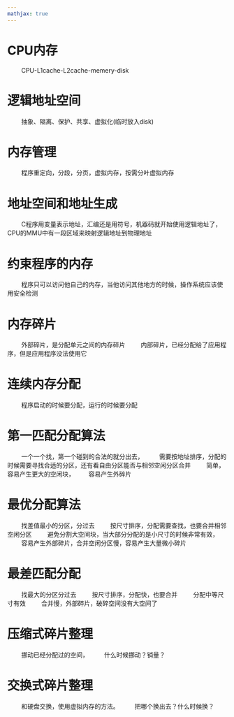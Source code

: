 ```yaml
---
mathjax: true
---
```



# CPU内存
&emsp;&emsp; CPU-L1cache-L2cache-memery-disk
# 逻辑地址空间
&emsp;&emsp; 抽象、隔离、保护、共享、虚拟化(临时放入disk)
# 内存管理
&emsp;&emsp; 程序重定向，分段，分页，虚拟内存，按需分叶虚拟内存
# 地址空间和地址生成
&emsp;&emsp; C程序用变量表示地址，汇编还是用符号，机器码就开始使用逻辑地址了，CPU的MMU中有一段区域来映射逻辑地址到物理地址
# 约束程序的内存
&emsp;&emsp; 程序只可以访问他自己的内存，当他访问其他地方的时候，操作系统应该使用安全检测
# 内存碎片
&emsp;&emsp; 外部碎片，是分配单元之间的内存碎片
&emsp;&emsp; 内部碎片，已经分配给了应用程序，但是应用程序没法使用它
# 连续内存分配
&emsp;&emsp; 程序启动的时候要分配，运行的时候要分配
<!-- more -->
# 第一匹配分配算法
&emsp;&emsp; 一个一个找，第一个碰到的合法的就分出去，
&emsp;&emsp; 需要按地址排序，分配的时候需要寻找合适的分区，还有看自由分区能否与相邻空闲分区合并
&emsp;&emsp; 简单，容易产生更大的空闲块，
&emsp;&emsp;容易产生外碎片
# 最优分配算法
&emsp;&emsp; 找差值最小的分区，分过去
&emsp;&emsp; 按尺寸排序，分配需要查找，也要合并相邻空闲分区
&emsp;&emsp; 避免分割大空间块，当大部分分配的是小尺寸的时候非常有效，
&emsp;&emsp; 容易产生外部碎片，合并空闲分区慢，容易产生大量微小碎片
# 最差匹配分配
&emsp;&emsp; 找最大的分区分过去
&emsp;&emsp; 按尺寸排序，分配快，也要合并
&emsp;&emsp; 分配中等尺寸有效
&emsp;&emsp; 合并慢，外部碎片，破碎空间没有大空间了
# 压缩式碎片整理
&emsp;&emsp; 挪动已经分配过的空间，
&emsp;&emsp; 什么时候挪动？销量？
# 交换式碎片整理
&emsp;&emsp; 和硬盘交换，使用虚拟内存的方法。
&emsp;&emsp; 把哪个换出去？什么时候换？





